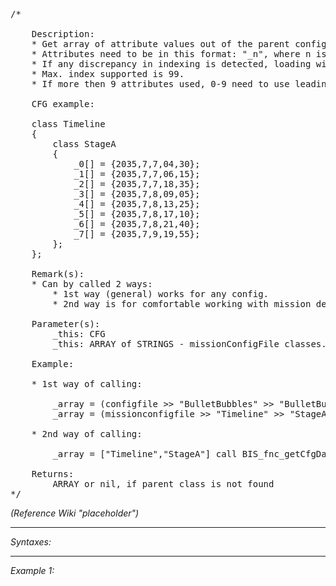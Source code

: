 <pre>/*

	Description:
	* Get array of attribute values out of the parent config class.
	* Attributes need to be in this format: "_n", where n is an index number (starting from 0).
	* If any discrepancy in indexing is detected, loading will stop and only the correctly indexed values will be returned.
	* Max. index supported is 99.
	* If more then 9 attributes used, 0-9 need to use leading zeroes.

	CFG example:

	class Timeline
	{
		class StageA
		{
			_0[] = {2035,7,7,04,30};
			_1[] = {2035,7,7,06,15};
			_2[] = {2035,7,7,18,35};
			_3[] = {2035,7,8,09,05};
			_4[] = {2035,7,8,13,25};
			_5[] = {2035,7,8,17,10};
			_6[] = {2035,7,8,21,40};
			_7[] = {2035,7,9,19,55};
		};
	};

	Remark(s):
	* Can by called 2 ways:
		* 1st way (general) works for any config.
		* 2nd way is for comfortable working with mission description.ext.

	Parameter(s):
		_this: CFG
		_this: ARRAY of STRINGS - missionConfigFile classes.

	Example:

	* 1st way of calling:

		_array = (configfile >> "BulletBubbles" >> "BulletBubbles1") call BIS_fnc_getCfgData;
		_array = (missionconfigfile >> "Timeline" >> "StageA") call BIS_fnc_getCfgData;

	* 2nd way of calling:

		_array = ["Timeline","StageA"] call BIS_fnc_getCfgData;

	Returns:
		ARRAY or nil, if parent class is not found
*/</pre>

*(Reference Wiki "placeholder")*


---
*Syntaxes:*

<!-- [] call `BIS_fnc_getCfgDataPool` -->

---
*Example 1:*

<!-- 
```sqf
[] call BIS_fnc_getCfgDataPool;
``` -->
